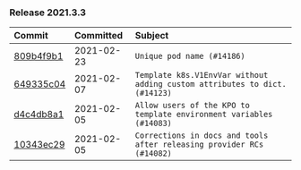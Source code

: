 

### Release 2021.3.3

| Commit                                                                                         | Committed   | Subject                                                                    |
|:-----------------------------------------------------------------------------------------------|:------------|:---------------------------------------------------------------------------|
| [809b4f9b1](https://github.com/apache/airflow/commit/809b4f9b18c7040682e17879248d714f2664273d) | 2021-02-23  | `Unique pod name (#14186)`                                                 |
| [649335c04](https://github.com/apache/airflow/commit/649335c043a9312ef272fa77f2bb830d52cde056) | 2021-02-07  | `Template k8s.V1EnvVar without adding custom attributes to dict. (#14123)` |
| [d4c4db8a1](https://github.com/apache/airflow/commit/d4c4db8a1833d07b1c03e4c062acea49c79bf5d6) | 2021-02-05  | `Allow users of the KPO to template environment variables (#14083)`        |
| [10343ec29](https://github.com/apache/airflow/commit/10343ec29f8f0abc5b932ba26faf49bc63c6bcda) | 2021-02-05  | `Corrections in docs and tools after releasing provider RCs (#14082)`      |
